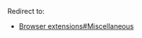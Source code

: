 Redirect to:

*   [Browser extensions#Miscellaneous](/index.php/Browser_extensions#Miscellaneous "Browser extensions")